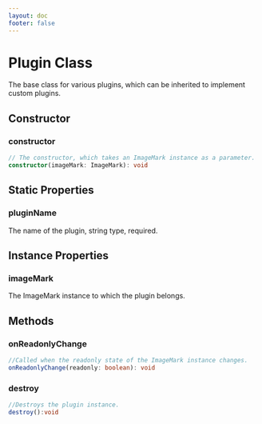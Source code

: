 ```yaml
---
layout: doc
footer: false
---
```


# Plugin Class

The base class for various plugins, which can be inherited to implement custom plugins.

## Constructor

### constructor

```ts
// The constructor, which takes an ImageMark instance as a parameter.
constructor(imageMark: ImageMark): void
```

## Static Properties

### pluginName

The name of the plugin, string type, required.

## Instance Properties

### imageMark

The ImageMark instance to which the plugin belongs.

## Methods

### onReadonlyChange

```ts
//Called when the readonly state of the ImageMark instance changes.
onReadonlyChange(readonly: boolean): void
```

### destroy

```ts
//Destroys the plugin instance.
destroy():void
```
